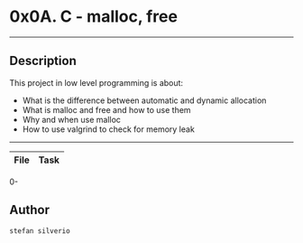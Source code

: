 # 0x0A. C - malloc, free
---
## Description

This project in low level programming is about:
* What is the difference between automatic and dynamic allocation
* What is malloc and free and how to use them
* Why and when use malloc
* How to use valgrind to check for memory leak

---
File|Task
---|---
0-

## Author
`stefan silverio`